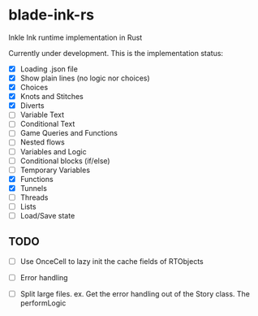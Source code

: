 # blade-ink-rs
Inkle Ink runtime implementation in Rust

Currently under development. This is the implementation status:

- [x] Loading .json file
- [x] Show plain lines (no logic nor choices)
- [x] Choices
- [x] Knots and Stitches
- [x] Diverts
- [ ] Variable Text
- [ ] Conditional Text
- [ ] Game Queries and Functions
- [ ] Nested flows
- [ ] Variables and Logic
- [ ] Conditional blocks (if/else)
- [ ] Temporary Variables
- [x] Functions
- [x] Tunnels
- [ ] Threads
- [ ] Lists
- [ ] Load/Save state

## TODO

- [ ] Use OnceCell to lazy init the cache fields of RTObjects
- [ ] Error handling
- [ ] Split large files. ex. Get the error handling out of the Story class. The performLogic 



